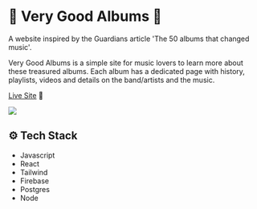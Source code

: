 # 🎸 Very Good Albums 🥁

A website inspired by the Guardians article 'The 50 albums that changed music'.

Very Good Albums is a simple site for music lovers to learn more about these treasured albums. Each album has a dedicated page with history, playlists, videos and details on the band/artists and the music.

[Live Site](https://very-good-albums.herokuapp.com/) 🥳

![](https://github.com/KellyAtmore/very_good_albums/blob/main/client/docs/albums.gif)

## ⚙ Tech Stack

- Javascript
- React
- Tailwind
- Firebase
- Postgres
- Node
